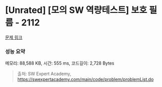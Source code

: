 # [Unrated] [모의 SW 역량테스트] 보호 필름 - 2112 

[문제 링크](https://swexpertacademy.com/main/code/problem/problemDetail.do?contestProbId=AV5V1SYKAaUDFAWu) 

### 성능 요약

메모리: 88,588 KB, 시간: 555 ms, 코드길이: 2,728 Bytes



> 출처: SW Expert Academy, https://swexpertacademy.com/main/code/problem/problemList.do